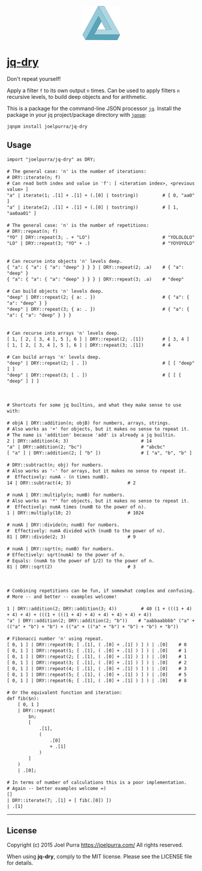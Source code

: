 <p align="center">
  <a href="https://github.com/joelpurra/jqnpm"><img src="https://raw.githubusercontent.com/joelpurra/jqnpm/master/resources/logotype/penrose-triangle.svg?sanitize=true" alt="jqnpm logotype, a Penrose triangle" width="100" border="0" /></a>
</p>

# [jq-dry](https://github.com/joelpurra/jq-dry)

Don't repeat yourself!

Apply a filter `f` to its own output `n` times. Can be used to apply filters `n` recursive levels, to build deep objects and for arithmetic.

This is a package for the command-line JSON processor [`jq`](https://stedolan.github.io/jq/). Install the package in your jq project/package directory with [`jqnpm`](https://github.com/joelpurra/jqnpm):

```bash
jqnpm install joelpurra/jq-dry
```



## Usage


```jq
import "joelpurra/jq-dry" as DRY;

# The general case: 'n' is the number of iterations:
# DRY::iterate(n; f)
# Can read both index and value in 'f': [ <iteration index>, <previous value> ]
"a" | iterate(1; .[1] + .[1] + (.[0] | tostring))         # [ 0, "aa0" ]
"a" | iterate(2; .[1] + .[1] + (.[0] | tostring))         # [ 1, "aa0aa01" ]

# The general case: 'n' is the number of repetitions:
# DRY::repeat(n; f)
"YO" | DRY::repeat(3; . + "LO")                           # "YOLOLOLO"
"LO" | DRY::repeat(3; "YO" + .)                           # "YOYOYOLO"


# Can recurse into objects 'n' levels deep.
{ "a": { "a": { "a": "deep" } } } | DRY::repeat(2; .a)    # { "a": "deep" }
{ "a": { "a": { "a": "deep" } } } | DRY::repeat(3; .a)    # "deep"

# Can build objects 'n' levels deep.
"deep" | DRY::repeat(2; { a: . })                         # { "a": { "a": "deep" } }
"deep" | DRY::repeat(3; { a: . })                         # { "a": { "a": { "a": "deep" } } }


# Can recurse into arrays 'n' levels deep.
[ 1, [ 2, [ 3, 4 ], 5 ], 6 ] | DRY::repeat(2; .[1])       # [ 3, 4 ]
[ 1, [ 2, [ 3, 4 ], 5 ], 6 ] | DRY::repeat(3; .[1])       # 4

# Can build arrays 'n' levels deep.
"deep" | DRY::repeat(2; [ . ])                            # [ [ "deep" ] ]
"deep" | DRY::repeat(3; [ . ])                            # [ [ [ "deep" ] ] ]



# Shortcuts for some jq builtins, and what they make sense to use with:

# objA | DRY::addition(n; objB) for numbers, arrays, strings.
# Also works as '+' for objects, but it makes no sense to repeat it.
# The name is 'addition' because 'add' is already a jq builtin.
2 | DRY::addition(4; 3)                           # 14
"a" | DRY::addition(2; "bc")                      # "abcbc"
[ "a" ] | DRY::addition(2; [ "b" ])               # [ "a", "b", "b" ]

# DRY::subtract(n; obj) for numbers.
# Also works as '-' for arrays, but it makes no sense to repeat it.
#  Effectively: numA - (n times numB).
14 | DRY::subtract(4; 3)                     # 2

# numA | DRY::multiply(n; numB) for numbers.
# Also works as '*' for objects, but it makes no sense to repeat it.
#  Effectively: numA times (numB to the power of n).
1 | DRY::multiply(10; 2)                     # 1024

# numA | DRY::divide(n; numB) for numbers.
#  Effectively: numA divided with (numB to the power of n).
81 | DRY::divide(2; 3)                       # 9

# numA | DRY::sqrt(n; numB) for numbers.
# Effectively: sqrt(numA) to the power of n.
# Equals: (numA to the power of 1/2) to the power of n.
81 | DRY::sqrt(2)                            # 3



# Combining repetitions can be fun, if somewhat complex and confusing.
# More -- and better -- examples welcome!

1 | DRY::addition(2; DRY::addition(3; 4))         # 40 (1 + (((1 + 4) + 4) + 4) + (((1 + (((1 + 4) + 4) + 4) + 4) + 4) + 4))
"a" | DRY::addition(2; DRY::addition(2; "b"))    # "aabbaabbbb" ("a" + (("a" + "b") + "b") + (("a" + (("a" + "b") + "b") + "b") + "b"))

# Fibonacci number 'n' using repeat.
[ 0, 1 ] | DRY::repeat(0; [ .[1], ( .[0] + .[1] ) ] ) | .[0]    # 0
[ 0, 1 ] | DRY::repeat(1; [ .[1], ( .[0] + .[1] ) ] ) | .[0]    # 1
[ 0, 1 ] | DRY::repeat(2; [ .[1], ( .[0] + .[1] ) ] ) | .[0]    # 1
[ 0, 1 ] | DRY::repeat(3; [ .[1], ( .[0] + .[1] ) ] ) | .[0]    # 2
[ 0, 1 ] | DRY::repeat(4; [ .[1], ( .[0] + .[1] ) ] ) | .[0]    # 3
[ 0, 1 ] | DRY::repeat(5; [ .[1], ( .[0] + .[1] ) ] ) | .[0]    # 5
[ 0, 1 ] | DRY::repeat(6; [ .[1], ( .[0] + .[1] ) ] ) | .[0]    # 8

# Or the equivalent function and iteration:
def fib($n):
	[ 0, 1 ]
	| DRY::repeat(
		$n;
		[
			.[1],
			(
				.[0]
				+ .[1]
			)
		]
	)
	| .[0];

# In terms of number of calculations this is a poor implementation.
# Again -- better examples welcome =)
[]
| DRY::iterate(7; .[1] + [ fib(.[0]) ])
| .[1]
```



---

## License
Copyright (c) 2015 Joel Purra <https://joelpurra.com/>
All rights reserved.

When using **jq-dry**, comply to the MIT license. Please see the LICENSE file for details.

